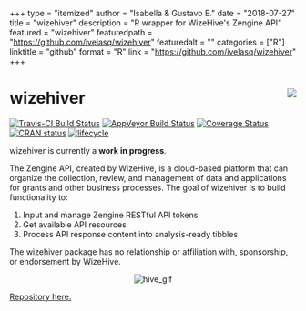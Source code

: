 +++
type = "itemized"
author = "Isabella & Gustavo E."
date = "2018-07-27"
title = "wizehiver"
description = "R wrapper for WizeHive's Zengine API"
featured = "wizehiver"
featuredpath = "https://github.com/ivelasq/wizehiver"
featuredalt = ""
categories = ["R"]
linktitle = "github"
format = "R"
link = "https://github.com/ivelasq/wizehiver"
+++

# wizehiver <img src= "https://image.ibb.co/hkekzT/hex_Sticker_nospot_copy.png" align = "right" />

[![Travis-CI Build Status](https://travis-ci.org/ivelasq/wizehiver.svg?branch=master)](https://travis-ci.org/ivelasq/wizehiver)
[![AppVeyor Build Status](https://ci.appveyor.com/api/projects/status/github/ivelasq/wizehiver?branch=master&svg=true)](https://ci.appveyor.com/project/ivelasq/wizehiver)
[![Coverage Status](https://img.shields.io/codecov/c/github/ivelasq/wizehiver/master.svg)](https://codecov.io/github/ivelasq/wizehiver?branch=master)
[![CRAN status](https://www.r-pkg.org/badges/version/wizehiver)](https://cran.r-project.org/package=wizehiver)
[![lifecycle](https://img.shields.io/badge/lifecycle-experimental-orange.svg)](https://www.tidyverse.org/lifecycle/#experimental)

wizehiver is currently a **work in progress**.

The Zengine API, created by WizeHive, is a cloud-based platform that can organize the collection, review, and management of data and applications for grants and other business processes. The goal of wizehiver is to build functionality to:

1. Input and manage Zengine RESTful API tokens
2. Get available API resources
3. Process API response content into analysis-ready tibbles

The wizehiver package has no relationship or affiliation with, sponsorship, or endorsement by WizeHive.

<p align="center">
  <img src="http://rs795.pbsrc.com/albums/yy232/PixKaruumi/Pixels/Pixels%2050/tha001.gif~c200" alt="hive_gif">
</p>

[Repository here.](https://github.com/ivelasq/wizehiver/)
